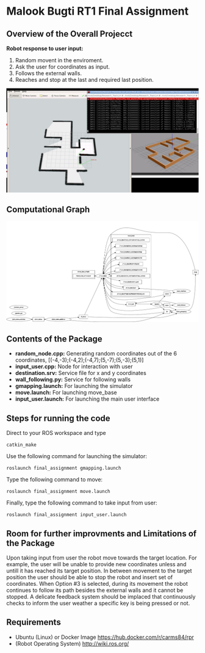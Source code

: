 # Malook Bugti RT1 Final Assignment
## Overview of the Overall Projecct

**Robot response to user input:** 
1. Random movent in the enviroment.
2. Ask the user for coordinates as input.
3. Follows the external walls.
4. Reaches and stop at the last and required last position.

![Simulation](https://github.com/mbugti/RT1_Assignment/blob/main/Simulation.jpg)

## Computational Graph
![graph](https://github.com/mbugti/RT1_Assignment/blob/main/rqtgraph.png)

## Contents of the Package
- **random_node.cpp:** Generating random coordinates out of the 6 coordinates, [(-4,-3);(-4,2);(-4,7);(5,-7);(5,-3);(5,1)]
- **input_user.cpp:** Node for interaction with user
- **destination.srv:** Service file for x and y coordinates
- **wall_following.py:** Service for following walls
- **gmapping.launch:** For launching the simulator 
- **move.launch:** For launching move_base
- **input_user.launch:** For launching the main user interface

## Steps for running the code
Direct to your ROS workspace and type
```
catkin_make
```
Use the following command for launching the simulator:
```
roslaunch final_assignment gmapping.launch
```
Type the following command to move:
```
roslaunch final_assignment move.launch
```
Finally, type the following command to take input from user:
```
roslaunch final_assignment input_user.launch
```
## Room for further improvments and Limitations of the Package
Upon taking input from user the robot move towards the target location. For example, the user will be unable to provide new coordinates unless and untill it has reached its target position. In between movement to the target position the user should be able to stop the robot and insert set of coordinates. When Option #3 is selected, during its movement the robot continues to follow its path besides the external walls and it cannot be stopped. A delicate feedback system should be implaced that continuously checks to inform the user weather a specific key is being pressed or not. 

## Requirements
- Ubuntu (Linux) or Docker Image https://hub.docker.com/r/carms84/rpr
- (Robot Operating System) http://wiki.ros.org/
